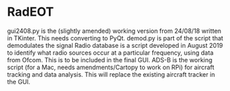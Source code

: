 # RadEOT

gui2408.py is the (slightly amended) working version from 24/08/18 written in TKinter. This needs converting to PyQt.
demod.py is part of the script that demodulates the signal
Radio database is a script developed in August 2019 to identify what radio sources occur at a particular frequency, using data from Ofcom. This is to be included in the final GUI.
ADS-B is the working script (for a Mac, needs amendments/Cartopy to work on RPi) for aircraft tracking and data analysis. This will replace the existing aircraft tracker in the GUI.

